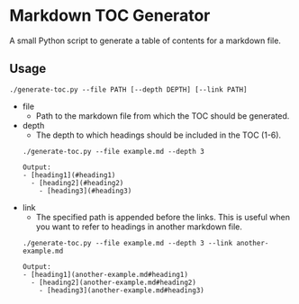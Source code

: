# Markdown TOC Generator
A small Python script to generate a table of contents for a markdown file. 

## Usage
`./generate-toc.py --file PATH [--depth DEPTH] [--link PATH]`

- file
  - Path to the markdown file from which the TOC should be generated.
- depth
  - The depth to which headings should be included in the TOC (1-6).  
  ```
  ./generate-toc.py --file example.md --depth 3
  
  Output:
  - [heading1](#heading1)
    - [heading2](#heading2)
      - [heading3](#heading3)
  ```
- link
  - The specified path is appended before the links. This is useful when you want to refer to headings in another markdown file.  
  ```
  ./generate-toc.py --file example.md --depth 3 --link another-example.md
  
  Output:
  - [heading1](another-example.md#heading1)
    - [heading2](another-example.md#heading2)
      - [heading3](another-example.md#heading3)
  ```
